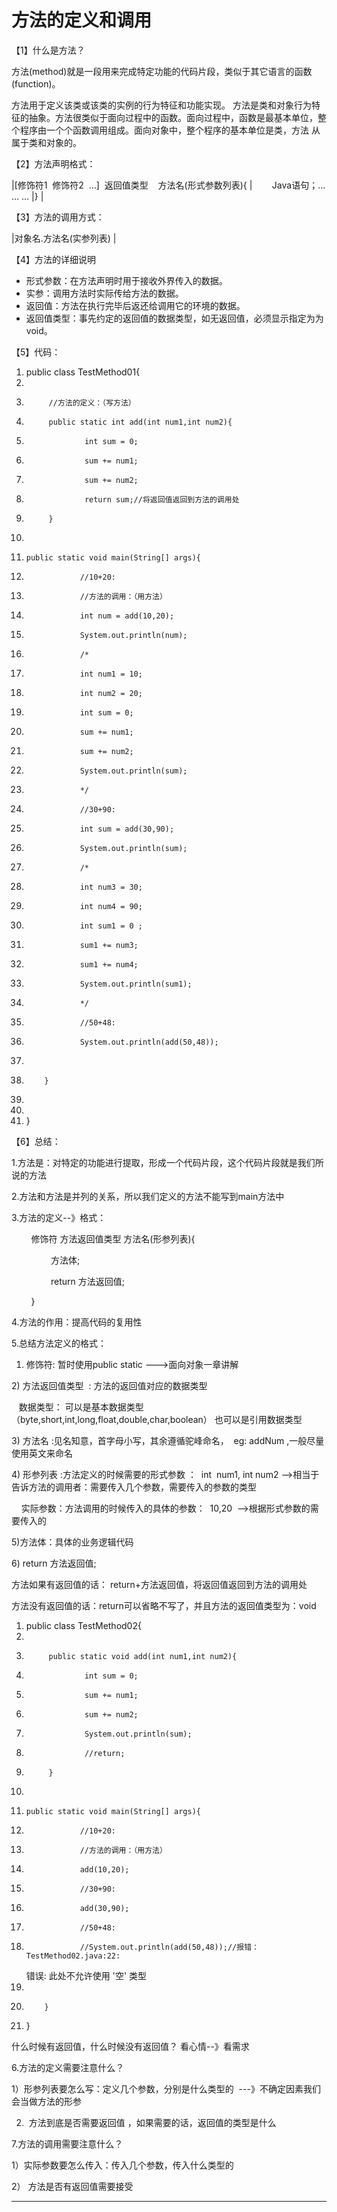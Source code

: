 ﻿
# 方法的定义和调用

【1】什么是方法？ 

方法(method)就是一段用来完成特定功能的代码片段，类似于其它语言的函数(function)。 

方法用于定义该类或该类的实例的行为特征和功能实现。
方法是类和对象行为特征的抽象。方法很类似于面向过程中的函数。面向过程中，函数是最基本单位，整个程序由一个个函数调用组成。面向对象中，整个程序的基本单位是类，方法
从属于类和对象的。 




【2】方法声明格式： 


|[修饰符1  修饰符2  …]  返回值类型    方法名(形式参数列表){                        |        Java语句；… … …                                          |}                                                             |




【3】方法的调用方式： 


|对象名.方法名(实参列表) |




【4】方法的详细说明 

- 形式参数：在方法声明时用于接收外界传入的数据。 
- 实参：调用方法时实际传给方法的数据。 
- 返回值：方法在执行完毕后返还给调用它的环境的数据。 
- 返回值类型：事先约定的返回值的数据类型，如无返回值，必须显示指定为为void。 




【5】代码： 




1.  public class TestMethod01{
2.          
3.          //方法的定义：（写方法）
4.          public static int add(int num1,int num2){
5.                  int sum = 0;
6.                  sum += num1;
7.                  sum += num2;
8.                  return sum;//将返回值返回到方法的调用处
9.          }
10.         
11.     public static void main(String[] args){
12.                 //10+20:
13.                 //方法的调用：（用方法）
14.                 int num = add(10,20);
15.                 System.out.println(num);
16.                 /*
17.                 int num1 = 10;
18.                 int num2 = 20;
19.                 int sum = 0;
20.                 sum += num1;
21.                 sum += num2;
22.                 System.out.println(sum);
23.                 */
24.                 //30+90:
25.                 int sum = add(30,90);
26.                 System.out.println(sum);
27.                 /*
28.                 int num3 = 30;
29.                 int num4 = 90;	
30.                 int sum1 = 0 ;
31.                 sum1 += num3;
32.                 sum1 += num4;
33.                 System.out.println(sum1);
34.                 */
35.                 //50+48:
36.                 System.out.println(add(50,48));
37.         
38.         }
39.         
40.         
41. } 

【6】总结： 




1.方法是：对特定的功能进行提取，形成一个代码片段，这个代码片段就是我们所说的方法 

2.方法和方法是并列的关系，所以我们定义的方法不能写到main方法中 

3.方法的定义--》格式： 

        修饰符 方法返回值类型 方法名(形参列表){ 

                方法体; 

                return 方法返回值; 

        } 




4.方法的作用：提高代码的复用性 

5.总结方法定义的格式： 

1) 修饰符: 暂时使用public static --->面向对象一章讲解 

2) 方法返回值类型  : 方法的返回值对应的数据类型 

   数据类型： 可以是基本数据类型（byte,short,int,long,float,double,char,boolean） 也可以是引用数据类型  

3) 方法名 :见名知意，首字母小写，其余遵循驼峰命名，  eg: addNum ,一般尽量使用英文来命名   

4) 形参列表 :方法定义的时候需要的形式参数 ：  int  num1, int num2
\-->相当于告诉方法的调用者：需要传入几个参数，需要传入的参数的类型 

    实际参数：方法调用的时候传入的具体的参数：  10,20  -->根据形式参数的需要传入的 




5)方法体：具体的业务逻辑代码 

6) return 方法返回值; 

方法如果有返回值的话： return+方法返回值，将返回值返回到方法的调用处 

方法没有返回值的话：return可以省略不写了，并且方法的返回值类型为：void 




1.  public class TestMethod02{
2.           
3.          public static void add(int num1,int num2){
4.                  int sum = 0;
5.                  sum += num1;
6.                  sum += num2;	
7.                  System.out.println(sum);
8.                  //return; 
9.          }
10.         
11.     public static void main(String[] args){
12.                 //10+20:
13.                 //方法的调用：（用方法）
14.                 add(10,20); 
15.                 //30+90:
16.                 add(30,90);
17.                 //50+48:
18.                 //System.out.println(add(50,48));//报错：TestMethod02.java:22:
    错误: 此处不允许使用 '空' 类型
19.    
20.         }
21. } 




什么时候有返回值，什么时候没有返回值？ 看心情--》看需求 




6.方法的定义需要注意什么？ 

1）形参列表要怎么写：定义几个参数，分别是什么类型的  ---》不确定因素我们会当做方法的形参 

2)  方法到底是否需要返回值 ，如果需要的话，返回值的类型是什么 







7.方法的调用需要注意什么？ 

1）实际参数要怎么传入：传入几个参数，传入什么类型的 

2） 方法是否有返回值需要接受 












------------------------------------------------------------


